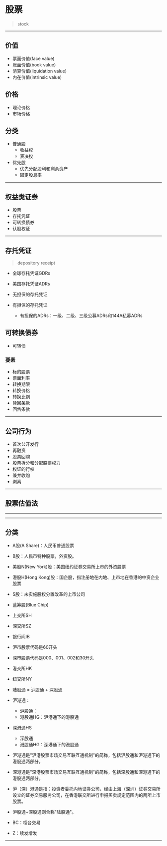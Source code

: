 # 股票
> stock

---

## 价值
- 票面价值(face value)
- 账面价值(book value)
- 清算价值(liquidation value)
- 内在价值(intrinsic value)


## 价格
- 理论价格
- 市场价格

## 分类

- 普通股
    - 收益权
    - 表决权
- 优先股
    - 优先分配股利和剩余资产
    - 固定股息率

---
## 权益类证券

- 股票
- 存托凭证
- 可转换债券
- 认股权证

---
## 存托凭证
> depository receipt

- 全球存托凭证GDRs
- 美国存托凭证ADRs

- 无担保的存托凭证
- 有担保的存托凭证
    - 有担保的ADRs：一级、二级、三级公募ADRs和144A私募ADRs

## 可转换债券
- 可转债

### 要素

- 标的股票
- 票面利率
- 转换期限
- 转换价格
- 转换比例
- 赎回条款
- 回售条款


---
## 公司行为

- 首次公开发行
- 再融资
- 股票回购
- 股票拆分和分配股票权力
- 权证的行权
- 兼并收购
- 剥离

---
## 股票估值法




---

---

## 分类

- A股(A Share)：人民币普通股票
- B股：人民币特种股票，外资股。

- 美股N(New York)股：美国纽约证券交易所上市的外资股票
- 港股H(Hong Kong)股：国企股，指注册地在内地、上市地在香港的中资企业股票

- S股：未实施股权分置改革的上市公司


- 蓝筹股(Blue Chip)


- 上交所SH
- 深交所SZ
- 银行间IB

- 沪市股票代码是60开头
- 深市股票代码是000、001、002和30开头

- 港交所HK
- 纽交所NY


- 陆股通 = 沪股通 + 深股通
- 沪港通：
    - 沪股通：
    - 港股通HG：沪港通下的港股通
- 深港通HS
    - 深股通
    - 港股通HG：深港通下的港股通






- 沪港通是"沪港股票市场交易互联互通机制"的简称，包括沪股通和沪港通下的港股通两部分。
- 深港通是"深港股票市场交易互联互通机制"的简称，包括深股通和深港通下的港股通两部分。
- 沪（深）港通是指：投资者委托内地证券公司，经由上海（深圳）证券交易所设立的证券交易服务公司，在香港联交所进行申报买卖规定范围内的两所上市股票。
- 沪股通+深股通则合称"陆股通"。


- BC：柜台交易
- Z：续发增发

---